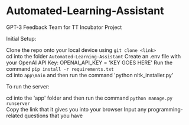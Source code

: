 # Automated-Learning-Assistant
GPT-3 Feedback Team for TT Incubator Project

Initial Setup:  

Clone the repo onto your local device using `git clone <link>`  
cd into the folder `Automated-Learning-Assistant` 
Create an .env file with your OpenAI API Key: OPENAI_API_KEY = 'KEY GOES HERE'
Run the command `pip install -r requirements.txt`  
cd into `app\main`  and then run the command 'python nltk_installer.py' 

To run the server: 

cd into the 'app' folder and then run the command `python manage.py runserver`  
Copy the link that it gives you into your browser
Input any programming-related questions that you have
